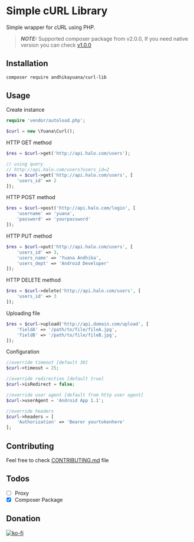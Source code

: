 # Simple cURL Library

Simple wrapper for cURL using PHP.

> **_NOTE:_**  Supported composer package from v2.0.0, If you need native version you can check [v1.0.0](https://github.com/andhikayuana/curl-lib/tree/v1.0.0)

## Installation

```bash
composer require andhikayuana/curl-lib
```

## Usage

Create instance
```php
require 'vendor/autoload.php';

$curl = new \Yuana\Curl();
```

HTTP GET method
```php
$res = $curl->get('http://api.halo.com/users');

// using query
// http://api.halo.com/users?users_id=2
$res = $curl->get('http://api.halo.com/users', [
    'users_id' => 2
]);
```

HTTP POST method
```php
$res = $curl->post('http://api.halo.com/login', [
    'username' => 'yuana',
    'password' => 'yourpassword'
]);
```

HTTP PUT method
```php
$res = $curl->put('http://api.halo.com/users', [
    'users_id' => 3,
    'users_name' => 'Yuana Andhika',
    'users_dept' => 'Android Developer'
]);
```

HTTP DELETE method
```php
$res = $curl->delete('http://api.halo.com/users', [
    'users_id' => 3
]);
```

Uploading file
```php
$res = $curl->upload('http://api.domain.com/upload', [
    'fieldA' => '/path/to/file/fileA.jpg',
    'fieldB' => '/path/to/file/fileB.jpg',
]);
```

Configuration
```php
//override timeout [default 30]
$curl->timeout = 25;

//override redirection [default true]
$curl->isRedirect = false;

//override user agent [default from http user agent]
$curl->userAgent = 'Android App 1.1';

//override headers
$curl->headers = [
    'Authorization' => 'Bearer yourtokenhere'
];
```

## Contributing

Feel free to check [CONTRIBUTING.md](./CONTRIBUTING.md) file

## Todos

- [ ] Proxy
- [x] Composer Package

## Donation

[![ko-fi](https://www.ko-fi.com/img/githubbutton_sm.svg)](https://ko-fi.com/T6T02OS5W)